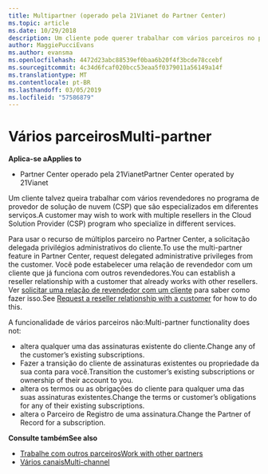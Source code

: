 ```yaml
---
title: Multipartner (operado pela 21Vianet do Partner Center)
ms.topic: article
ms.date: 10/29/2018
description: Um cliente pode querer trabalhar com vários parceiros no programa Provedor de Soluções na Nuvem especializados em serviços diferentes.
author: MaggiePucciEvans
ms.author: evansma
ms.openlocfilehash: 4472d23abc88539ef0baa6b20f4f3bcde78ccebf
ms.sourcegitcommit: 4c34d6fcaf020bcc53eaa5f0379011a56149a14f
ms.translationtype: MT
ms.contentlocale: pt-BR
ms.lasthandoff: 03/05/2019
ms.locfileid: "57586879"
---
```

# <a name="multi-partner"></a><span data-ttu-id="67b66-103">Vários parceiros</span><span class="sxs-lookup"><span data-stu-id="67b66-103">Multi-partner</span></span>

<span data-ttu-id="67b66-104">**Aplica-se a**</span><span class="sxs-lookup"><span data-stu-id="67b66-104">**Applies to**</span></span>

-   <span data-ttu-id="67b66-105">Partner Center operado pela 21Vianet</span><span class="sxs-lookup"><span data-stu-id="67b66-105">Partner Center operated by 21Vianet</span></span>


<span data-ttu-id="67b66-106">Um cliente talvez queira trabalhar com vários revendedores no programa de provedor de solução de nuvem (CSP) que são especializados em diferentes serviços.</span><span class="sxs-lookup"><span data-stu-id="67b66-106">A customer may wish to work with multiple resellers in the Cloud Solution Provider (CSP) program who specialize in different services.</span></span>

<span data-ttu-id="67b66-107">Para usar o recurso de múltiplos parceiro no Partner Center, a solicitação delegada privilégios administrativos do cliente.</span><span class="sxs-lookup"><span data-stu-id="67b66-107">To use the multi-partner feature in Partner Center, request delegated administrative privileges from the customer.</span></span> <span data-ttu-id="67b66-108">Você pode estabelecer uma relação de revendedor com um cliente que já funciona com outros revendedores.</span><span class="sxs-lookup"><span data-stu-id="67b66-108">You can establish a reseller relationship with a customer that already works with other resellers.</span></span> <span data-ttu-id="67b66-109">Ver [solicitar uma relação de revendedor com um cliente](request-a-relationship-with-a-customer.md) para saber como fazer isso.</span><span class="sxs-lookup"><span data-stu-id="67b66-109">See [Request a reseller relationship with a customer](request-a-relationship-with-a-customer.md) for how to do this.</span></span>

<span data-ttu-id="67b66-110">A funcionalidade de vários parceiros não:</span><span class="sxs-lookup"><span data-stu-id="67b66-110">Multi-partner functionality does not:</span></span>

-   <span data-ttu-id="67b66-111">altera qualquer uma das assinaturas existente do cliente.</span><span class="sxs-lookup"><span data-stu-id="67b66-111">Change any of the customer’s existing subscriptions.</span></span>
-   <span data-ttu-id="67b66-112">Fazer a transição do cliente de assinaturas existentes ou propriedade da sua conta para você.</span><span class="sxs-lookup"><span data-stu-id="67b66-112">Transition the customer’s existing subscriptions or ownership of their account to you.</span></span>
-   <span data-ttu-id="67b66-113">altera os termos ou as obrigações do cliente para qualquer uma das suas assinaturas existentes.</span><span class="sxs-lookup"><span data-stu-id="67b66-113">Change the terms or customer’s obligations for any of their existing subscriptions.</span></span>
-   <span data-ttu-id="67b66-114">altera o Parceiro de Registro de uma assinatura.</span><span class="sxs-lookup"><span data-stu-id="67b66-114">Change the Partner of Record for a subscription.</span></span>

<span data-ttu-id="67b66-115">**Consulte também**</span><span class="sxs-lookup"><span data-stu-id="67b66-115">**See also**</span></span>

-   [<span data-ttu-id="67b66-116">Trabalhe com outros parceiros</span><span class="sxs-lookup"><span data-stu-id="67b66-116">Work with other partners</span></span>](work-with-other-partners.md)
-   [<span data-ttu-id="67b66-117">Vários canais</span><span class="sxs-lookup"><span data-stu-id="67b66-117">Multi-channel</span></span>](multichannel.md)

 




